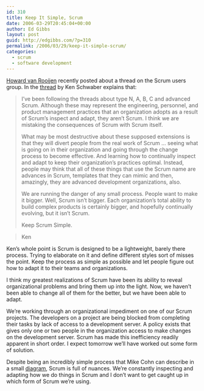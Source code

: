 ```yaml
---
id: 310
title: Keep It Simple, Scrum
date: 2006-03-29T20:45:04+00:00
author: Ed Gibbs
layout: post
guid: http://edgibbs.com/?p=310
permalink: /2006/03/29/keep-it-simple-scrum/
categories:
  - scrum
  - software development
---
```

[Howard van Rooijen](http://blogs.conchango.com/howardvanrooijen/archive/2006/03/29/3298.aspx) recently posted about a thread on the Scrum users group. In the [thread](http://groups.yahoo.com/group/scrumdevelopment/message/12506) by Ken Schwaber explains that:

> I&#8217;ve been following the threads about type N, A, B, C and advanced Scrum. Although these may represent the engineering, personnel, and product management practices that an organization adopts as a result of Scrum&#8217;s inspect and adapt, they aren&#8217;t Scrum. I think we are mistaking the consequences of Scrum with Scrum itself.
> 
> What may be most destructive about these supposed extensions is that they will divert people from the real work of Scrum &#8230; seeing what is going on in their organization and going through the change process to become effective. And learning how to continually inspect and adapt to keep their organization&#8217;s practices optimal. Instead, people may think that all of these things that use the Scrum name are advances in Scrum, templates that they can mimic and then, amazingly, they are advanced development organizations, also.
> 
> We are running the danger of any small process. People want to make it bigger. Well, Scrum isn&#8217;t bigger. Each organization&#8217;s total ability to build complex products is certainly bigger, and hopefully continually evolving, but it isn&#8217;t Scrum.
> 
> Keep Scrum Simple.
  
>   
> Ken 

Ken&#8217;s whole point is Scrum is designed to be a lightweight, barely there process. Trying to elaborate on it and define different styles sort of misses the point. Keep the process as simple as possible and let people figure out how to adapt it to their teams and organizations.

I think my greatest realizations of Scrum have been its ability to reveal organizational problems and bring them up into the light. Now, we haven&#8217;t been able to change all of them for the better, but we have been able to adapt.

We&#8217;re working through an organizational impediment on one of our Scrum projects. The developers on a project are being blocked from completing their tasks by lack of access to a development server. A policy exists that gives only one or two people in the organization access to make changes on the development server. Scrum has made this inefficiency readily apparent in short order. I expect tomorrow we&#8217;ll have worked out some form of solution.

Despite being an incredibly simple process that Mike Cohn can describe in a small [diagram](http://www.mountaingoatsoftware.com/scrum/index.php), Scrum is full of nuances. We&#8217;re constantly inspecting and adapting how we do things in Scrum and I don&#8217;t want to get caught up in which form of Scrum we&#8217;re using.